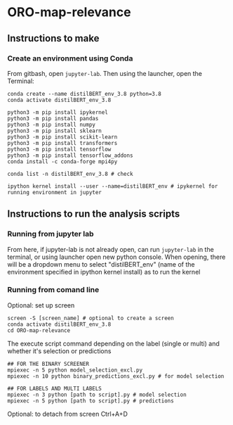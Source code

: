 # ORO-map-relevance

## Instructions to make

### Create an environment using Conda

From gitbash, open `jupyter-lab`. Then using the launcher, open the Terminal:
```
conda create --name distilBERT_env_3.8 python=3.8
conda activate distilBERT_env_3.8

python3 -m pip install ipykernel
python3 -m pip install pandas
python3 -m pip install numpy
python3 -m pip install sklearn
python3 -m pip install scikit-learn
python3 -m pip install transformers
python3 -m pip install tensorflow
python3 -m pip install tensorflow_addons
conda install -c conda-forge mpi4py

conda list -n distilBERT_env_3.8 # check

ipython kernel install --user --name=distilBERT_env # ipykernel for running environment in jupyter
```

## Instructions to run the analysis scripts

### Running from jupyter lab

From here, if jupyter-lab is not already open, can run `jupyter-lab` in the terminal, or using launcher open new python console. When opening, there will be a dropdown menu to select "distilBERT_env" (name of the environment specified in ipython kernel install) as to run the kernel


### Running from comand line

Optional: set up screen
```
screen -S [screen_name] # optional to create a screen
conda activate distilBERT_env_3.8
cd ORO-map-relevance

```
The execute script command depending on the label (single or multi) and whether it's selection or predictions

```
## FOR THE BINARY SCREENER
mpiexec -n 5 python model_selection_excl.py 
mpiexec -n 10 python binary_predictions_excl.py # for model selection

## FOR LABELS AND MULTI LABELS
mpiexec -n 3 python [path to script].py # model selection
mpiexec -n 5 python [path to script].py # predictions

```
Optional: to detach from screen Ctrl+A+D
